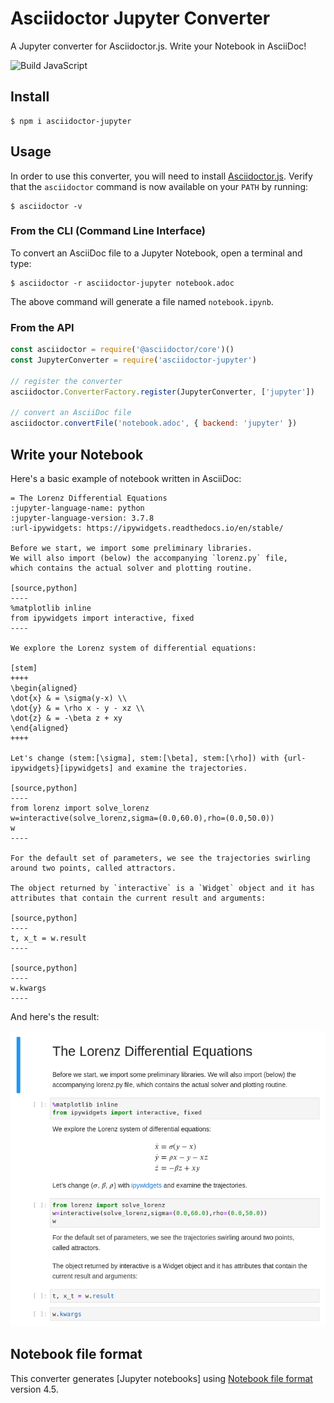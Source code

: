 # Asciidoctor Jupyter Converter

A Jupyter converter for Asciidoctor.js. Write your Notebook in AsciiDoc!

![Build JavaScript](https://github.com/neo4j-documentation/asciidoctor-jupyter/workflows/Build%20JavaScript/badge.svg)

## Install

    $ npm i asciidoctor-jupyter

## Usage

In order to use this converter, you will need to install [Asciidoctor.js](https://docs.asciidoctor.org/asciidoctor.js/latest/setup/install/).
Verify that the `asciidoctor` command is now available on your `PATH` by running:

    $ asciidoctor -v

### From the CLI (Command Line Interface)

To convert an AsciiDoc file to a Jupyter Notebook, open a terminal and type:

    $ asciidoctor -r asciidoctor-jupyter notebook.adoc

The above command will generate a file named `notebook.ipynb`.

### From the API

```js
const asciidoctor = require('@asciidoctor/core')()
const JupyterConverter = require('asciidoctor-jupyter')

// register the converter
asciidoctor.ConverterFactory.register(JupyterConverter, ['jupyter'])

// convert an AsciiDoc file
asciidoctor.convertFile('notebook.adoc', { backend: 'jupyter' })
```

## Write your Notebook

Here's a basic example of notebook written in AsciiDoc:

```adoc
= The Lorenz Differential Equations
:jupyter-language-name: python
:jupyter-language-version: 3.7.8
:url-ipywidgets: https://ipywidgets.readthedocs.io/en/stable/

Before we start, we import some preliminary libraries.
We will also import (below) the accompanying `lorenz.py` file,
which contains the actual solver and plotting routine.

[source,python]
----
%matplotlib inline
from ipywidgets import interactive, fixed
----

We explore the Lorenz system of differential equations:

[stem]
++++
\begin{aligned}
\dot{x} & = \sigma(y-x) \\
\dot{y} & = \rho x - y - xz \\
\dot{z} & = -\beta z + xy
\end{aligned}
++++

Let's change (stem:[\sigma], stem:[\beta], stem:[\rho]) with {url-ipywidgets}[ipywidgets] and examine the trajectories.

[source,python]
----
from lorenz import solve_lorenz
w=interactive(solve_lorenz,sigma=(0.0,60.0),rho=(0.0,50.0))
w
----

For the default set of parameters, we see the trajectories swirling around two points, called attractors.

The object returned by `interactive` is a `Widget` object and it has attributes that contain the current result and arguments:

[source,python]
----
t, x_t = w.result
----

[source,python]
----
w.kwargs
----
```

And here's the result:

![](jupyter-lorenz-notebook.png)

## Notebook file format

This converter generates [Jupyter notebooks] using [Notebook file format](https://nbformat.readthedocs.io/en/latest/format_description.html) version 4.5.
